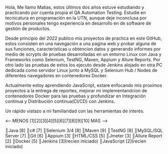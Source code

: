 Hola, Me llamo Matias, estos últimos dos años estuve estudiando y practicando por cuenta propia el QA Automation Testing. Estudie en tecnicatura en programación en la UTN, aunque deje inconclusa por motivos personales tengo experiencia en desarrollo en de software de gestión de productos.

Desde principio del 2022 publico mis proyectos de practica en este GitHub, estos consisten en una navegación a una pagina web y probar alguna de sus funciones, características u obtencion datos y generando informes  por medio de scrypts de pruebas desarrolladas en un entorno Linux con Java y Frameworks como Selenium, TestNG, Maven, Appium y Allure Reports. Por otro lado las pruebas de estos los ejecuto desde Jenkins alojado en otra PC dedicada como servidor Linux junto a MySQL y Selenium Hub / Nodes de diferentes navegadores en contenedores Docker.

Actualmente estoy aprendiendo JavaScript, estare enfocando mis proximos proyectos a la entrega de reportes,  mejorar mi implementandcion de contenedores Docker para las pruebas y profundizar en Integración continua y Distribución continua(CI/CD) con Jenkins.

Un rápido vistazo a mi familiaridad con las herramientas de interés.

<-- MENOS [1][2][3][4][5][6][7][8][9][10] MAS -->

║Java [8]
║c# [7]
║Selenium 3/4 [8]
║Maven [9]
║TestNG [8]
║MySQL/SQL Server [7]
║Git [6]
║Appium [3]
║HTML/CSS [5]
║Jmeter [3]
║Allure Report [2]
║Docker [5]
║Jenkins [3](recien iniciado)
║JavaScript [2](recien iniciado)
